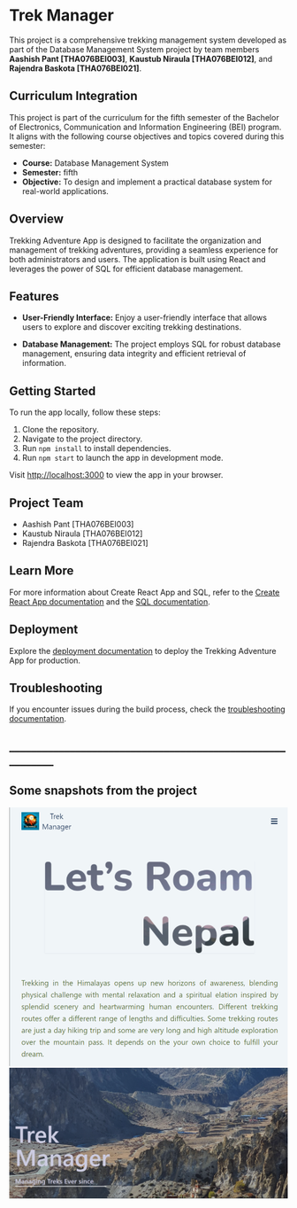 # Trek Manager

This project is a comprehensive trekking management system developed as part of the Database Management System project by team members **Aashish Pant [THA076BEI003]**, **Kaustub Niraula [THA076BEI012]**, and **Rajendra Baskota [THA076BEI021]**.

## Curriculum Integration

This project is part of the curriculum for the fifth semester of the Bachelor of Electronics, Communication and Information Engineering (BEI) program. It aligns with the following course objectives and topics covered during this semester:

- **Course:** Database Management System
- **Semester:** fifth
- **Objective:** To design and implement a practical database system for real-world applications.

## Overview

Trekking Adventure App is designed to facilitate the organization and management of trekking adventures, providing a seamless experience for both administrators and users. The application is built using React and leverages the power of SQL for efficient database management.

## Features

- **User-Friendly Interface:** Enjoy a user-friendly interface that allows users to explore and discover exciting trekking destinations.

- **Database Management:** The project employs SQL for robust database management, ensuring data integrity and efficient retrieval of information.

## Getting Started

To run the app locally, follow these steps:

1. Clone the repository.
2. Navigate to the project directory.
3. Run `npm install` to install dependencies.
4. Run `npm start` to launch the app in development mode.

Visit [http://localhost:3000](http://localhost:3000) to view the app in your browser.

## Project Team

- Aashish Pant [THA076BEI003]
- Kaustub Niraula [THA076BEI012]
- Rajendra Baskota [THA076BEI021]

## Learn More

For more information about Create React App and SQL, refer to the [Create React App documentation](https://create-react-app.dev/docs/getting-started/) and the [SQL documentation](https://www.w3schools.com/sql/).

## Deployment

Explore the [deployment documentation](https://create-react-app.dev/docs/deployment/) to deploy the Trekking Adventure App for production.

## Troubleshooting

If you encounter issues during the build process, check the [troubleshooting documentation](https://create-react-app.dev/docs/troubleshooting/).

## __________________________________________________________
## Some snapshots from the project
![mobile view](image.png)
![Dashboard](image-1.png)